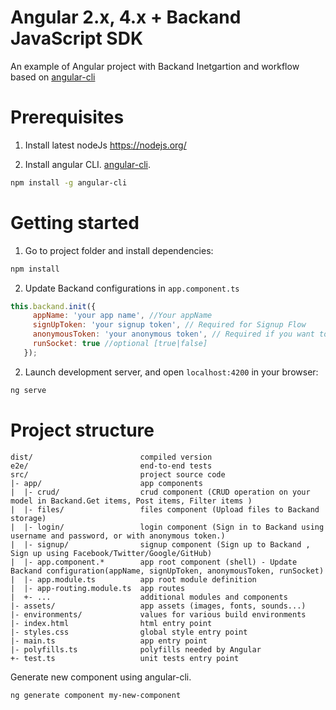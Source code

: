 # Angular 2.x, 4.x + Backand JavaScript SDK
An example of Angular project with Backand Inetgartion and workflow based on
[angular-cli](https://github.com/angular/angular-cli)

# Prerequisites 
1. Install latest nodeJs https://nodejs.org/

2. Install angular CLI. [angular-cli](https://github.com/angular/angular-cli).
```bash
npm install -g angular-cli
```

# Getting started
1. Go to project folder and install dependencies:
 ```bash
 npm install
 ```

 2. Update Backand configurations in `app.component.ts`
 ```javascript
 this.backand.init({
      appName: 'your app name', //Your appName
      signUpToken: 'your signup token', // Required for Signup Flow
      anonymousToken: 'your anonymous token', // Required if you want to allow anonymous users
      runSocket: true //optional [true|false]
    });
 ```   
 
2. Launch development server, and open `localhost:4200` in your browser:
 ```bash
 ng serve
 ```
 
# Project structure
```
dist/                        compiled version
e2e/                         end-to-end tests
src/                         project source code
|- app/                      app components
|  |- crud/                  crud component (CRUD operation on your model in Backand.Get items, Post items, Filter items )
|  |- files/                 files component (Upload files to Backand storage)
|  |- login/                 login component (Sign in to Backand using username and password, or with anonymous token.)
|  |- signup/                signup component (Sign up to Backand , Sign up using Facebook/Twitter/Google/GitHub)
|  |- app.component.*        app root component (shell) - Update Backand configuration(appName, signUpToken, anonymousToken, runSocket)
|  |- app.module.ts          app root module definition
|  |- app-routing.module.ts  app routes
|  +- ...                    additional modules and components
|- assets/                   app assets (images, fonts, sounds...)
|- environments/             values for various build environments
|- index.html                html entry point
|- styles.css                global style entry point
|- main.ts                   app entry point
|- polyfills.ts              polyfills needed by Angular
+- test.ts                   unit tests entry point
```

Generate new component using angular-cli.
```bash
ng generate component my-new-component
```